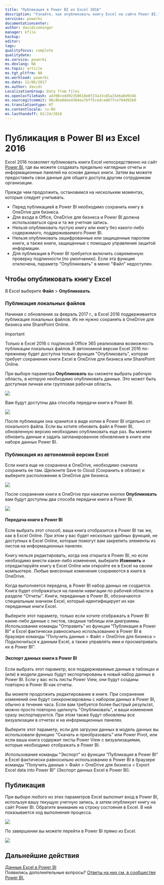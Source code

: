 ```yaml
---
title: "Публикация в Power BI из Excel 2016"
description: "Узнайте, как опубликовать книгу Excel на сайте Power BI."
services: powerbi
documentationcenter: 
author: davidiseminger
manager: kfile
backup: 
editor: 
tags: 
qualityfocus: complete
qualitydate: 
ms.service: powerbi
ms.devlang: NA
ms.topic: article
ms.tgt_pltfrm: NA
ms.workload: powerbi
ms.date: 12/06/2017
ms.author: davidi
LocalizationGroup: Data from files
ms.openlocfilehash: ad398cedd92350618e0f23a33c85a33e6abd934b
ms.sourcegitcommit: 88c8ba8dee4384ea7bff5cedcad67fce784d92b0
ms.translationtype: HT
ms.contentlocale: ru-RU
ms.lasthandoff: 02/24/2018
---
```

# <a name="publish-to-power-bi-from-excel-2016"></a>Публикация в Power BI из Excel 2016
Excel 2016 позволяет публиковать книги Excel непосредственно на сайт [Power BI](https://powerbi.microsoft.com), где вы можете создавать предельно наглядные отчеты и информационные панелей на основе данных книги. Затем вы можете предоставить свои данные для общего доступа другим сотрудникам организации.

Прежде чем продолжить, остановимся на нескольким моментах, которые следует учитывать.

* Перед публикацией в Power BI необходимо сохранить книгу в OneDrive для бизнеса.
* Для входа в Office, OneDrive для бизнеса и Power BI должна использоваться одна и та же учетная запись.
* Нельзя опубликовать пустую книгу или книгу без какого-либо содержимого, поддерживаемого Power BI.
* Нельзя опубликовать зашифрованные или защищенные паролем книги, а также книги, защищенные с помощью управления защитой информации.
* Для публикация в Power BI требуется включить современную проверку подлинности (по умолчанию). Если эта функция отключена, параметр "Опубликовать" в меню "Файл" недоступен.

## <a name="to-publish-your-excel-workbook"></a>Чтобы опубликовать книгу Excel
В Excel выберите **Файл** > **Опубликовать**.

### <a name="local-file-publishing"></a>Публикация локальных файлов
Начиная с обновления за февраль 2017 г., в Excel 2016 поддерживается публикация локальных файлов. Их не нужно сохранять в OneDrive для бизнеса или SharePoint Online.

> [!IMPORTANT]
> Только в Excel 2016 с подпиской Office 365 реализована возможность публикации локальных файлов. В автономной версии Excel 2016 по-прежнему будет доступна только функция "Опубликовать", которая требует сохранения книги Excel в OneDrive для бизнеса или SharePoint Online.
> 
> 

При выборе параметра **Опубликовать** вы сможете выбрать рабочую область, в которую необходимо опубликовать данные. Это может быть доступная личная или групповая рабочая область.

![](media/service-publish-from-excel/pbi_choose_workspace.png)

Вам будут доступны два способа передачи книги в Power BI.

![](media/service-publish-from-excel/pbi_uploadexport3.png)

После публикации она хранится в виде копии в Power BI отдельно от локального файла. Если вы хотите обновить файл в Power BI, обновленную версию необходимо опубликовать еще раз. Вы можете обновить данные и задать запланированное обновление в книге или наборе данных Power BI.

### <a name="publishing-from-excel-standalone"></a>Публикация из автономной версии Excel
Если книга еще не сохранена в OneDrive, необходимо сначала сохранить ее там. Щелкните Save to Cloud (Сохранить в облаке) и выберите расположение в OneDrive для бизнеса.

![](media/service-publish-from-excel/pbi_savetoonedrive2.png)

После сохранения книги в OneDrive при нажатии кнопки **Опубликовать** вам будут доступны два способа передачи книги в Power BI.

![](media/service-publish-from-excel/pbi_uploadexport2.png)

#### <a name="upload-your-workbook-to-power-bi"></a>Передача книги в Power BI
Если выбрать этот способ, ваша книга отобразится в Power BI так же, как в Excel Online. При этом у вас будет несколько удобных функций, не доступных в Excel Online, которые помогут вам закрепить элементы из листов на информационных панелях.

Книгу нельзя редактировать, когда она открыта в Power BI, но если необходимо внести какие-либо изменения, выберите **Изменить** и отредактируйте книгу в Excel Online или откройте ее в Excel на своем компьютере. Любые внесенные изменения сохраняются в книге в OneDrive.

Когда выполняется передача, в Power BI набор данных не создается. Книга будет отображаться на панели навигации по рабочей области в разделе "Отчеты". Книги, переданные в Power BI, обозначаются специальным значком Excel, который идентифицирует их как переданные книги Excel.

Выберите этот параметр, только если хотите отображать в Power BI какие-либо данные с листов, сводные таблицы или диаграммы.
Использование команды "Отправить" из функции "Публикация в Power BI" в Excel фактически равносильно использованию в Power BI в браузере команды "Получить данные > Файл > OneDrive для бизнеса > Подключиться к данным Excel, а также управлять ими и просматривать их в Power BI".

#### <a name="export-workbook-data-to-power-bi"></a>Экспорт данных книги в Power BI
Если выбрать этот параметр, все поддерживаемые данные в таблицах и (или) в модели данных будут экспортированы в новый набор данных в Power BI. Если у вас есть листы Power View, они будут созданы повторно в Power BI как отчеты.

Вы можете продолжить редактирование в книге. При сохранении изменений они будут синхронизированы с набором данных в Power BI, обычно в течение часа. Если вам требуется более быстрый результат, можно просто повторно щелкнуть "Опубликовать", и ваши изменения сразу экспортируются. При этом также будут обновлены все визуализации в отчетах и на информационных панелях.

Выберите этот параметр, если для загрузки данных в модель данных вы использовали функцию "Скачать и преобразовать" или Power Pivot, или если ваша книга содержит листы Power View с визуализациями, которые необходимо отображать в Power BI.

Использование команды "Экспорт" из функции "Публикация в Power BI" в Excel фактически равносильно использованию в Power BI в браузере команды "Получить данные > Файл > OneDrive для бизнеса > Export Excel data into Power BI" (Экспорт данных Excel в Power BI).

## <a name="publishing"></a>Публикация
При выборе любого из этих параметров Excel выполнит вход в Power BI, используя вашу текущую учетную запись, а затем опубликует книгу на сайт Power BI. Обратите внимание на строку состояния в Excel. В ней показывается ход выполнения процесса.

![](media/service-publish-from-excel/pbi_publishingstatus.png)

По завершении вы можете перейти в Power BI прямо из Excel.

![](media/service-publish-from-excel/pbi_gotopbi.png)

## <a name="next-steps"></a>Дальнейшие действия
[Данные Excel в Power BI](service-excel-workbook-files.md)  
Появились дополнительные вопросы? [Ответы на них см. в сообществе Power BI.](http://community.powerbi.com/)

